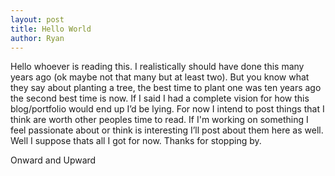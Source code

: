 ```yaml
---
layout: post
title: Hello World
author: Ryan
---
```

Hello whoever is reading this. I realistically should have done this many years ago (ok maybe not that many but at least two). But you know what they say about planting a tree, the best time to plant one was ten years ago the second best time is now. If I said I had a complete vision for how this blog/portfolio would end up I’d be lying. For now I intend to post things that I think are worth other peoples time to read. If I'm working on something I feel passionate about or think is interesting I’ll post about them here as well. Well I suppose thats all I got for now. Thanks for stopping by.

Onward and Upward
